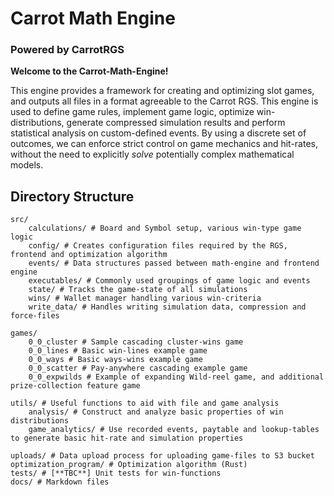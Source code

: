 # Carrot Math Engine
### Powered by **CarrotRGS**

**Welcome to the Carrot-Math-Engine!**

This engine provides a framework for creating and optimizing slot games, and outputs all files in a format agreeable to the Carrot RGS. This engine is used to define game rules, implement game logic, optimize win-distributions, generate compressed simulation results and perform statistical analysis on custom-defined events. By using a discrete set of outcomes, we can enforce strict control on game mechanics and hit-rates, without the need to explicitly *solve* potentially complex mathematical models.


## Directory Structure
    src/ 
        calculations/ # Board and Symbol setup, various win-type game logic
        config/ # Creates configuration files required by the RGS, frontend and optimization algorithm
        events/ # Data structures passed between math-engine and frontend engine
        executables/ # Commonly used groupings of game logic and events
        state/ # Tracks the game-state of all simulations 
        wins/ # Wallet manager handling various win-criteria
        write_data/ # Handles writing simulation data, compression and force-files

    games/
        0_0_cluster # Sample cascading cluster-wins game
        0_0_lines # Basic win-lines example game
        0_0_ways # Basic ways-wins example game
        0_0_scatter # Pay-anywhere cascading example game
        0_0_expwilds # Example of expanding Wild-reel game, and additional prize-collection feature game

    utils/ # Useful functions to aid with file and game analysis
        analysis/ # Construct and analyze basic properties of win distributions
        game_analytics/ # Use recorded events, paytable and lookup-tables to generate basic hit-rate and simulation properties
        
    uploads/ # Data upload process for uploading game-files to S3 bucket
    optimization_program/ # Optimization algorithm (Rust)
    tests/ # [**TBC**] Unit tests for win-functions
    docs/ # Markdown files

